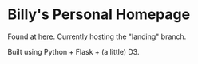 # Billy's Personal Homepage

Found at [here](http://www.ceskavich/). Currently hosting the "landing" branch.

Built using Python + Flask + (a little) D3.
